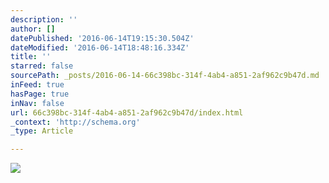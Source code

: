 ```yaml
---
description: ''
author: []
datePublished: '2016-06-14T19:15:30.504Z'
dateModified: '2016-06-14T18:48:16.334Z'
title: ''
starred: false
sourcePath: _posts/2016-06-14-66c398bc-314f-4ab4-a851-2af962c9b47d.md
inFeed: true
hasPage: true
inNav: false
url: 66c398bc-314f-4ab4-a851-2af962c9b47d/index.html
_context: 'http://schema.org'
_type: Article

---
```

![](https://the-grid-user-content.s3-us-west-2.amazonaws.com/3e4fc2be-cb53-44f7-82dc-dde2637892b8.jpg)